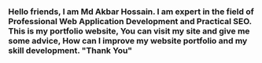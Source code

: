 <h3>Hello friends, I am Md Akbar Hossain. I am expert in the field of Professional Web Application Development and Practical SEO. This is my portfolio website, You can visit my site and give me some advice, How can I improve my website portfolio and my skill development. 
    "Thank You"</h3>

